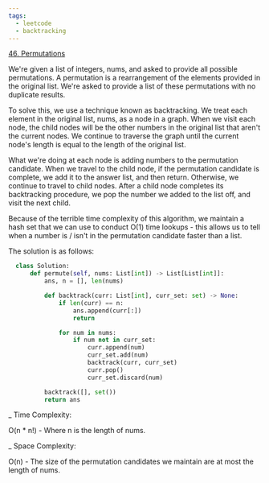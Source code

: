 ```yaml
---
tags:
  - leetcode
  - backtracking
---
```


<a href="https://leetcode.com/problems/permutations/">46. Permutations</a>

We're given a list of integers, nums, and asked to provide all possible
permutations. A permutation is a rearrangement of the elements provided in the
original list. We're asked to provide a list of these permutations with no
duplicate results.

To solve this, we use a technique known as backtracking. We treat each element
in the original list, nums, as a node in a graph. When we visit each node, the
child nodes will be the other numbers in the original list that aren't the
current nodes. We continue to traverse the graph until the current node's length
is equal to the length of the original list.

What we're doing at each node is adding numbers to the permutation candidate.
When we travel to the child node, if the permutation candidate is complete, we
add it to the answer list, and then return. Otherwise, we continue to travel to
child nodes. After a child node completes its backtracking procedure, we pop the
number we added to the list off, and visit the next child.

Because of the terrible time complexity of this algorithm, we maintain a hash
set that we can use to conduct O(1) time lookups - this allows us to tell when a
number is / isn't in the permutation candidate faster than a list.

The solution is as follows:

```python
  class Solution:
      def permute(self, nums: List[int]) -> List[List[int]]:
          ans, n = [], len(nums)

          def backtrack(curr: List[int], curr_set: set) -> None:
              if len(curr) == n:
                  ans.append(curr[:])
                  return

              for num in nums:
                  if num not in curr_set:
                      curr.append(num)
                      curr_set.add(num)
                      backtrack(curr, curr_set)
                      curr.pop()
                      curr_set.discard(num)

          backtrack([], set())
          return ans
```

\_ Time Complexity:

O(n \* n!) - Where n is the length of nums.

\_ Space Complexity:

O(n) - The size of the permutation candidates we maintain are at most the length
of nums.
